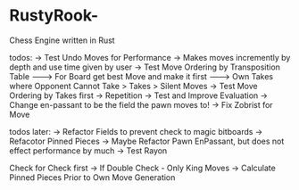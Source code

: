# RustyRook-
Chess Engine written in Rust

todos: 
-> Test Undo Moves for Performance
-> Makes moves incremently by depth and use time given by user
-> Test Move Ordering by Transposition Table 
---> For Board get best Move and make it first
---> Own Takes where Opponent Cannot Take > Takes > Silent Moves
-> Test Move Ordering by Takes first
-> Repetition
-> Test and Improve Evaluation
-> Change en-passant to be the field the pawn moves to!
-> Fix Zobrist for Move

todos later:
-> Refactor Fields to prevent check to magic bitboards
-> Refacotor Pinned Pieces
-> Maybe Refactor Pawn EnPassant, but does not effect performance by much
-> Test Rayon



Check for Check first
-> If Double Check - Only King Moves
-> Calculate Pinned Pieces Prior to Own Move Generation